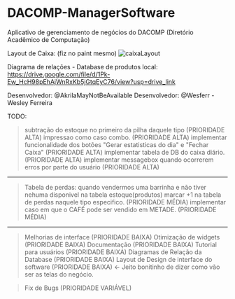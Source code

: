 # DACOMP-ManagerSoftware
Aplicativo de gerenciamento de negócios do DACOMP (Diretório Acadêmico de Computação)

Layout de Caixa: (fiz no paint mesmo)
![caixaLayout](https://github.com/user-attachments/assets/4fe3bdc8-642c-458e-97a3-20defee49712)

Diagrama de relações - Database de produtos local:
https://drive.google.com/file/d/1Pk-Ew_HcH98pEhAjWnRxKb5jGtqEyC76/view?usp=drive_link

Desenvolvedor: @AkrilaMayNotBeAvailable
Desenvolvedor: @Wesferr - Wesley Ferreira

TODO:
> subtração do estoque no primeiro da pilha daquele tipo (PRIORIDADE ALTA)
> impressao como caso combo. (PRIORIDADE ALTA)
> implementar funcionalidade dos botões "Gerar estatisticas do dia" e "Fechar Caixa" (PRIORIDADE ALTA)
> implementar tabela de DB do caixa diário. (PRIORIDADE ALTA)
> implementar messagebox quando ocorrerem erros por parte do usuário (PRIORIDADE ALTA)
---
> Tabela de perdas: quando vendermos uma barrinha e não tiver nehuma disponivel na tabela estoque(produtos) marcar +1 na tabela de perdas naquele tipo especifico. (PRIORIDADE MÉDIA)
> implementar caso em que o CAFÉ pode ser vendido em METADE. (PRIORIDADE MÉDIA)
---
> Melhorias de interface (PRIORIDADE BAIXA)
> Otimização de widgets (PRIORIDADE BAIXA)
> Documentação (PRIORIDADE BAIXA)
> Tutorial para usuários (PRIORIDADE BAIXA)
> Diagramas de Relação da Database (PRIORIDADE BAIXA)
> Layout de Design de interface do software (PRIORIDADE BAIXA) <- Jeito bonitinho de dizer como vão ser as telas do negócio.

> Fix de Bugs (PRIORIDADE VARIÁVEL)